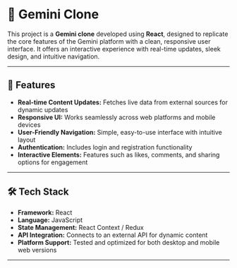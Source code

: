 # 🌟 Gemini Clone

This project is a **Gemini clone** developed using **React**, designed to replicate the core features of the Gemini platform with a clean, responsive user interface. It offers an interactive experience with real-time updates, sleek design, and intuitive navigation.

---

## 📱 Features

- **Real-time Content Updates:** Fetches live data from external sources for dynamic updates
- **Responsive UI:** Works seamlessly across web platforms and mobile devices
- **User-Friendly Navigation:** Simple, easy-to-use interface with intuitive layout
- **Authentication:** Includes login and registration functionality
- **Interactive Elements:** Features such as likes, comments, and sharing options for engagement

---

## 🛠️ Tech Stack

- **Framework:** React
- **Language:** JavaScript
- **State Management:** React Context / Redux
- **API Integration:** Connects to an external API for dynamic content
- **Platform Support:** Tested and optimized for both desktop and mobile web versions

---
